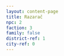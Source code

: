 ```yaml
---
layout: content-page
title: Razarač
npc: 2
faction: 3
family: false
district-ref: 1
city-ref: 0
---
```

